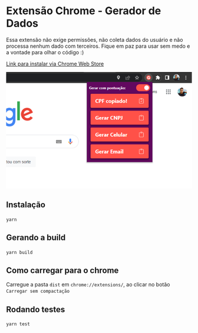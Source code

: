 # Extensão Chrome - Gerador de Dados

Essa extensão não exige permissões, não coleta dados do usuário e não processa nenhum dado com terceiros. Fique em paz para usar sem medo e a vontade para olhar o código :)

[Link para instalar via Chrome Web Store](https://chrome.google.com/webstore/detail/gerador-de-dados/danfhkefkmhccgdacmdgopjpadedfgll?hl=pt-BR&authuser=1)

![Demonstração](./docs/demo.png)

## Instalação

`yarn`

## Gerando a build

`yarn build`

## Como carregar para o chrome

Carregue a pasta `dist` em `chrome://extensions/`, ao clicar no botão `Carregar sem compactação`

## Rodando testes

`yarn test`
